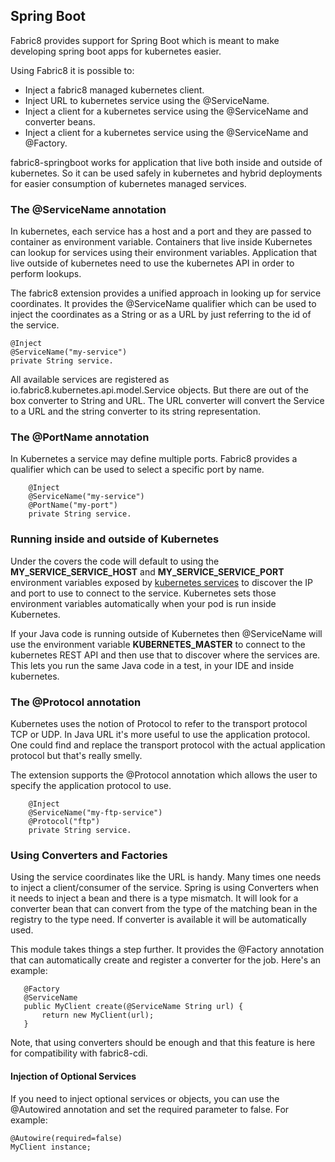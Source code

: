 ## Spring Boot

Fabric8 provides support for Spring Boot which is meant to make developing spring boot apps for kubernetes easier.

Using Fabric8 it is possible to:

* Inject a fabric8 managed kubernetes client.
* Inject URL to kubernetes service using the @ServiceName.
* Inject a client for a kubernetes service using the @ServiceName and converter beans.
* Inject a client for a kubernetes service using the @ServiceName and @Factory.

fabric8-springboot works for application that live both inside and outside of kubernetes. So it can be used safely in kubernetes and hybrid deployments for easier consumption of kubernetes managed services.

### The @ServiceName annotation
In kubernetes, each service has a host and a port and they are passed to container as environment variable. Containers that live inside Kubernetes
can lookup for services using their environment variables. Application that live outside of kubernetes need to use the kubernetes API in order to perform lookups.

The fabric8 extension provides a unified approach in looking up for service coordinates. It provides the @ServiceName qualifier which can be used to inject the coordinates as a String or as a URL by just referring to the id of the service.

    @Inject
    @ServiceName("my-service")
    private String service.


All available services are registered as io.fabric8.kubernetes.api.model.Service objects. But there are out of the box converter to String and URL.
The URL converter will convert the Service to a URL and the string converter to its string representation.

### The @PortName annotation
In Kubernetes a service may define multiple ports. Fabric8 provides a qualifier which can be used to select a specific port by name.

        @Inject
        @ServiceName("my-service")
        @PortName("my-port")
        private String service.


### Running inside and outside of Kubernetes
Under the covers the code will default to using the **MY_SERVICE_SERVICE_HOST** and **MY_SERVICE_SERVICE_PORT** environment variables exposed by [kubernetes services](services.html) to discover the IP and port to use to connect to the service. Kubernetes sets those environment variables automatically when your pod is run inside Kubernetes.

If your Java code is running outside of Kubernetes then @ServiceName will use the environment variable **KUBERNETES_MASTER** to connect to the kubernetes REST API and then use that to discover where the services are. This lets you run the same Java code in a test, in your IDE and inside kubernetes.

### The @Protocol annotation
Kubernetes uses the notion of Protocol to refer to the transport protocol TCP or UDP. In Java URL it's more useful to use the application protocol.
One could find and replace the transport protocol with the actual application protocol but that's really smelly.

The extension supports the @Protocol annotation which allows the user to specify the application protocol to use.

        @Inject
        @ServiceName("my-ftp-service")
        @Protocol("ftp")
        private String service.

### Using Converters and Factories
Using the service coordinates like the URL is handy. Many times one needs to inject a client/consumer of the service.
Spring is using Converters when it needs to inject a bean and there is a type mismatch. It will look for a converter bean
that can convert from the type of the matching bean in the registry to the type need. If converter is available it will be automatically used.

This module takes things a step further. It provides the @Factory annotation that can automatically create and register a converter for the job.
Here's an example:

       @Factory
       @ServiceName
       public MyClient create(@ServiceName String url) {
           return new MyClient(url);
       }

Note, that using converters should be enough and that this feature is here for compatibility with fabric8-cdi.

#### Injection of Optional Services

If you need to inject optional services or objects, you can use the @Autowired annotation and set the required parameter to false. For example:

    @Autowire(required=false)
    MyClient instance;

